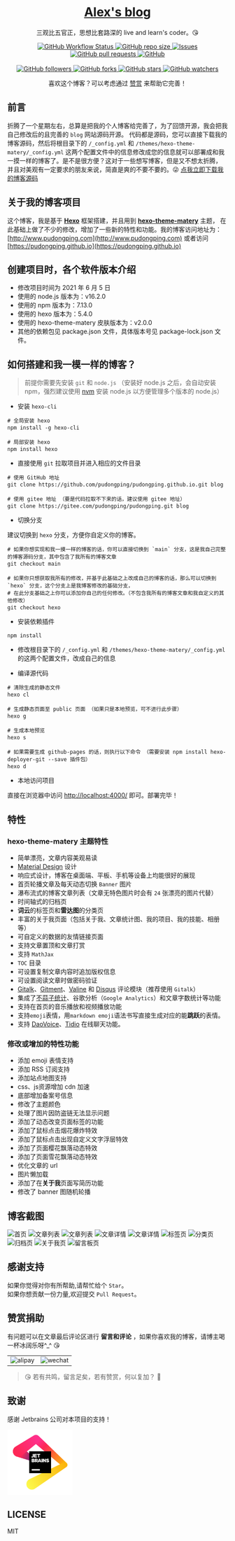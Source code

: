 <p align="center">
    <h1 align="center"><a href="https://pudongping.github.io">Alex's blog</a></h1>
    <p align="center">三观比五官正，思想比套路深的 live and learn's coder。😘</p>
</p>
<p align="center">
    <a href="https://github.com/pudongping/pudongping.github.io" target="_blank">
        <img alt="GitHub Workflow Status" src="https://img.shields.io/badge/blog-Alex's--hexo--blog-orange">
    </a>
    <a href="https://github.com/pudongping/pudongping.github.io" target="_blank">
        <img alt="GitHub repo size" src="https://img.shields.io/github/repo-size/pudongping/pudongping.github.io">
    </a>
    <a href="https://github.com/pudongping/pudongping.github.io" target="_blank">
        <img alt="Issues" src="https://img.shields.io/github/issues/pudongping/pudongping.github.io" />
    </a>
    <a href="https://github.com/pudongping/pudongping.github.io/pulls" target="_blank">
        <img alt="GitHub pull requests" src="https://img.shields.io/github/issues-pr/pudongping/pudongping.github.io" />
    </a>
    <a href="https://github.com/pudongping/pudongping.github.io" target="_blank">
        <img alt="GitHub" src="https://img.shields.io/github/license/pudongping/pudongping.github.io">
    </a>
<br/>
<br/>
    <a href="https://github.com/pudongping/pudongping.github.io" target="_blank">
        <img alt="GitHub followers" src="https://img.shields.io/github/followers/pudongping?style=social">
    </a>
    <a href="https://github.com/pudongping/pudongping.github.io" target="_blank">
        <img alt="GitHub forks" src="https://img.shields.io/github/forks/pudongping/pudongping.github.io?style=social">
    </a>
    <a href="https://github.com/pudongping/pudongping.github.io" target="_blank">
        <img alt="GitHub stars" src="https://img.shields.io/github/stars/pudongping/pudongping.github.io?style=social">
    </a>
    <a href="https://github.com/pudongping/pudongping.github.io" target="_blank">
        <img alt="GitHub watchers" src="https://img.shields.io/github/watchers/pudongping/pudongping.github.io?style=social">
    </a>
</p>
<p align="center">喜欢这个博客？可以考虑通过 <a href="https://pudongping.github.io/medias/reward/wechat.png" target="_blank">赞赏</a> 来帮助它完善！</p>

## 前言

折腾了一个星期左右，总算是把我的个人博客给完善了，为了回馈开源，我会把我自己修改后的且完善的 `blog` 网站源码开源。
代码都是源码，您可以直接下载我的博客源码，然后将根目录下的 `/_config.yml` 和 `/themes/hexo-theme-matery/_config.yml` 
这两个配置文件中的信息修改成您的信息就可以部署成和我一摸一样的博客了。是不是很方便？这对于一些想写博客，但是又不想太折腾，
并且对美观有一定要求的朋友来说，简直是爽的不要不要的。😜 [点我立即下载我的博客源码](https://github.com/pudongping/pudongping.github.io)

## 关于我的博客项目

这个博客，我是基于 **[Hexo](https://hexo.io/zh-cn/docs/)** 框架搭建，并且用到 **[hexo-theme-matery](https://github.com/blinkfox/hexo-theme-matery)** 主题，
在此基础上做了不少的修改，增加了一些新的特性和功能。我的博客访问地址为：[http://www.pudongping.com](http://www.pudongping.com) 或者访问 [https://pudongping.github.io](https://pudongping.github.io)

## 创建项目时，各个软件版本介绍
- 修改项目时间为 2021 年 6 月 5 日
- 使用的 node.js 版本为：v16.2.0
- 使用的 npm 版本为：7.13.0
- 使用的 hexo 版本为：5.4.0
- 使用的 hexo-theme-matery 皮肤版本为：v2.0.0
- 其他的依赖包见 package.json 文件，具体版本号见 package-lock.json 文件。

## 如何搭建和我一模一样的博客？

> 前提你需要先安装 `git` 和 `node.js` （安装好 node.js 之后，会自动安装 npm，强烈建议使用 [nvm](https://github.com/nvm-sh/nvm) 安装 node.js 以方便管理多个版本的 node.js）

- 安装 `hexo-cli`

```shell
# 全局安装 hexo
npm install -g hexo-cli

# 局部安装 hexo
npm install hexo

```

- 直接使用 `git` 拉取项目并进入相应的文件目录

```shell
# 使用 GitHub 地址
git clone https://github.com/pudongping/pudongping.github.io.git blog

# 使用 gitee 地址 （要是代码拉取不下来的话，建议使用 gitee 地址）
git clone https://gitee.com/pudongping/pudongping.git blog
```

- 切换分支

建议切换到 `hexo` 分支，方便你自定义你的博客。

```shell
# 如果你想实现和我一摸一样的博客的话，你可以直接切换到 `main` 分支，这是我自己完整的博客源码分支，其中包含了我所有的博客文章
git checkout main

# 如果你只想获取我所有的修改，并基于此基础之上改成自己的博客的话，那么可以切换到 `hexo` 分支，这个分支上是我博客修改的基础分支，
# 在此分支基础之上你可以添加你自己的任何修改。（不包含我所有的博客文章和我自定义的其他修改）
git checkout hexo
```

- 安装依赖插件

```shell
npm install
```

- 修改根目录下的 `/_config.yml` 和 `/themes/hexo-theme-matery/_config.yml` 的这两个配置文件，改成自己的信息

- 编译源代码

```shell
# 清除生成的静态文件
hexo cl

# 生成静态页面至 public 页面 （如果只是本地预览，可不进行此步骤）
hexo g

# 生成本地预览
hexo s

# 如果需要生成 github-pages 的话，则执行以下命令 （需要安装 npm install hexo-deployer-git --save 插件包）
hexo d
```

- 本地访问项目

直接在浏览器中访问 [http://localhost:4000/](http://localhost:4000/]) 即可。部署完毕！

## 特性

### hexo-theme-matery 主题特性

- 简单漂亮，文章内容美观易读
- [Material Design](https://material.io/) 设计
- 响应式设计，博客在桌面端、平板、手机等设备上均能很好的展现
- 首页轮播文章及每天动态切换 `Banner` 图片
- 瀑布流式的博客文章列表（文章无特色图片时会有 `24` 张漂亮的图片代替）
- 时间轴式的归档页
- **词云**的标签页和**雷达图**的分类页
- 丰富的关于我页面（包括关于我、文章统计图、我的项目、我的技能、相册等）
- 可自定义的数据的友情链接页面
- 支持文章置顶和文章打赏
- 支持 `MathJax`
- `TOC` 目录
- 可设置复制文章内容时追加版权信息
- 可设置阅读文章时做密码验证
- [Gitalk](https://gitalk.github.io/)、[Gitment](https://imsun.github.io/gitment/)、[Valine](https://valine.js.org/) 和 [Disqus](https://disqus.com/) 评论模块（推荐使用 `Gitalk`）
- 集成了[不蒜子统计](http://busuanzi.ibruce.info/)、谷歌分析（`Google Analytics`）和文章字数统计等功能
- 支持在首页的音乐播放和视频播放功能
- 支持`emoji`表情，用`markdown emoji`语法书写直接生成对应的能**跳跃**的表情。
- 支持 [DaoVoice](http://www.daovoice.io/)、[Tidio](https://www.tidio.com/) 在线聊天功能。

### 修改或增加的特性功能
- 添加 emoji 表情支持
- 添加 RSS 订阅支持
- 添加站点地图支持
- css、js资源增加 cdn 加速
- 底部增加备案号信息
- 修改了主题颜色
- 处理了图片因防盗链无法显示问题
- 添加了动态改变页面标签的功能
- 添加了鼠标点击烟花爆炸特效
- 添加了鼠标点击出现自定义文字浮层特效
- 添加了页面樱花飘落动态特效
- 添加了页面雪花飘落动态特效  
- 优化文章的 url
- 图片懒加载
- 添加了在**关于我**页面写简历功能
- 修改了 banner 图随机轮播

## 博客截图

![首页](https://pudongping.com/medias/sample/page.png)
![文章列表](https://pudongping.com/medias/sample/articles-list.png)
![文章列表](https://pudongping.com/medias/sample/articles-list-1.png)
![文章详情](https://pudongping.com/medias/sample/article-detail.png)
![文章详情](https://pudongping.com/medias/sample/article-detail-1.png)
![标签页](https://pudongping.com/medias/sample/tags.png)
![分类页](https://pudongping.com/medias/sample/categories.png)
![归档页](https://pudongping.com/medias/sample/archives.png)
![关于我页](https://pudongping.com/medias/sample/about-me.png)
![留言板页](https://pudongping.com/medias/sample/contact.png)

## 感谢支持

如果你觉得对你有所帮助,请帮忙给个 `Star`。  
如果你想贡献一份力量,欢迎提交 `Pull Request`。

## 赞赏捐助

有问题可以在文章最后评论区进行 **留言和评论** ，如果你喜欢我的博客，请博主喝一杯冰阔乐呀^_^ 😘

<table>
  <tr>
    <td>
        <img width="100" src="https://pudongping.github.io/medias/reward/alipay.png" alt="alipay" >
    </td>
    <td>
        <img width="100" src="https://pudongping.github.io/medias/reward/wechat.png" alt="wechat" >
    </td>
  </tr>
</table>


> 😘 若有共鸣，留言足矣，若有赞赏，何以复加？ 🤞

## 致谢

感谢 Jetbrains 公司对本项目的支持！

<a href="https://jb.gg/OpenSourceSupport" target="_blank">
<img width="150px" src="./themes/hexo-theme-matery/source/medias/jetbrains_logo_beam.png" alt="jb_beam">
</a>


## LICENSE

MIT
